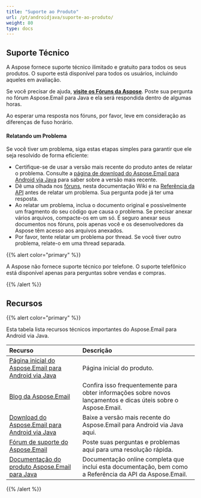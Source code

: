 ```yaml
---
title: "Suporte ao Produto"
url: /pt/androidjava/suporte-ao-produto/
weight: 80
type: docs
---
```


## **Suporte Técnico**

A Aspose fornece suporte técnico ilimitado e gratuito para todos os seus produtos. O suporte está disponível para todos os usuários, incluindo aqueles em avaliação.

Se você precisar de ajuda, [**visite os Fóruns da Aspose**](https://forum.aspose.com/c/email). Poste sua pergunta no fórum Aspose.Email para Java e ela será respondida dentro de algumas horas.

Ao esperar uma resposta nos fóruns, por favor, leve em consideração as diferenças de fuso horário.
#### **Relatando um Problema**
Se você tiver um problema, siga estas etapas simples para garantir que ele seja resolvido de forma eficiente:

- Certifique-se de usar a versão mais recente do produto antes de relatar o problema. Consulte a [página de download do Aspose.Email para Android via Java](http://maven.aspose.com/repository/simple/ext-release-local/com/aspose/aspose-email/) para saber sobre a versão mais recente.
- Dê uma olhada nos [fóruns](http://www.aspose.com/community/forums/default.aspx), nesta documentação Wiki e na [Referência da API](https://apireference.aspose.com/java/email) antes de relatar um problema. Sua pergunta pode já ter uma resposta.
- Ao relatar um problema, inclua o documento original e possivelmente um fragmento do seu código que causa o problema. Se precisar anexar vários arquivos, compacte-os em um só. É seguro anexar seus documentos nos fóruns, pois apenas você e os desenvolvedores da Aspose têm acesso aos arquivos anexados.
- Por favor, tente relatar um problema por thread. Se você tiver outro problema, relate-o em uma thread separada.

{{% alert color="primary" %}} 

A Aspose não fornece suporte técnico por telefone. O suporte telefônico está disponível apenas para perguntas sobre vendas e compras.

{{% /alert %}}

## **Recursos**

{{% alert color="primary" %}} 

Esta tabela lista recursos técnicos importantes do Aspose.Email para Android via Java.

|**Recurso**|**Descrição**|
| :- | :- |
|[Página inicial do Aspose.Email para Android via Java](https://products.aspose.com/email/pt/android-java)|Página inicial do produto.|
|[Blog da Aspose.Email](https://blog.aspose.com/category/aspose-products/aspose-email-product-family/)|Confira isso frequentemente para obter informações sobre novos lançamentos e dicas úteis sobre o Aspose.Email.|
|[Download do Aspose.Email para Android via Java](https://downloads.aspose.com/email/androidjava)|Baixe a versão mais recente do Aspose.Email para Android via Java aqui.|
|[Fórum de suporte do Aspose.Email](https://forum.aspose.com/c/email)|Poste suas perguntas e problemas aqui para uma resolução rápida.|
|[Documentação do produto Aspose.Email para Java](/email/java/)|Documentação online completa que inclui esta documentação, bem como a Referência da API da Aspose.Email.|
{{% /alert %}}